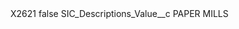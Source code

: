 <?xml version="1.0" encoding="UTF-8"?>
<CustomMetadata xmlns="http://soap.sforce.com/2006/04/metadata" xmlns:xsi="http://www.w3.org/2001/XMLSchema-instance" xmlns:xsd="http://www.w3.org/2001/XMLSchema">
    <label>X2621</label>
    <protected>false</protected>
    <values>
        <field>SIC_Descriptions_Value__c</field>
        <value xsi:type="xsd:string">PAPER MILLS</value>
    </values>
</CustomMetadata>
